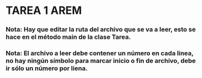 # TAREA 1 AREM

### Nota: Hay que editar la ruta del archivo que se va a leer, esto se hace en el método main de la clase Tarea.

### Nota: El archivo a leer debe contener un número en cada linea, no hay ningún símbolo para marcar inicio o fin de archivo, debe ir sólo un número por liena.
